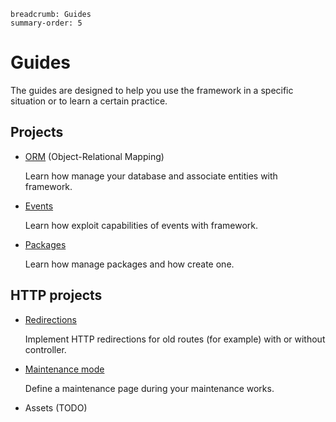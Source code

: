 ```index
breadcrumb: Guides
summary-order: 5
```

# Guides

The guides are designed to help you use the framework in a specific situation or to learn a certain practice.

## Projects

- [ORM](guides/orm.md) (Object-Relational Mapping)

  Learn how manage your database and associate entities with framework.

- [Events](guides/events.md)

  Learn how exploit capabilities of events with framework.

- [Packages](guides/packages.md)

  Learn how manage packages and how create one.

## HTTP projects

- [Redirections](guides/redirections.md)

  Implement HTTP redirections for old routes (for example) with or without controller.

- [Maintenance mode](guides/maintenance.md)

  Define a maintenance page during your maintenance works.

- Assets (TODO)